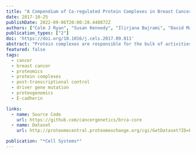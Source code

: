 ```yaml
---
title: "A Compendium of Co-regulated Protein Complexes in Breast Cancer Reveals Collateral Loss Events"
date: 2017-10-25
publishDate: 2022-09-06T20:00:28.440872Z
authors: ["Colm J Ryan", "Susan Kennedy", "Ilirjana Bajrami", "David Matallanas", "Christopher J Lord"]
publication_types: ["2"]
doi: 'https://doi.org/10.1016/j.cels.2017.09.011'
abstract: "Protein complexes are responsible for the bulk of activities within the cell, but how their behavior and abundance varies across tumors remains poorly understood. By combining proteomic profiles of breast tumors with a large-scale protein-protein interaction network, we have identified a set of 285 high-confidence protein complexes whose subunits have highly correlated protein abundance across tumor samples. We used this set to identify com- plexes that are reproducibly under- or overexpressed in specific breast cancer subtypes. We found that mutation or deletion of one subunit of a co-regulated complex was often associated with a collateral reduction in protein expression of additional complex members. This collateral loss phenomenon was typi- cally evident from proteomic, but not transcriptomic, profiles, suggesting post-transcriptional control. Mu- tation of the tumor suppressor E-cadherin (*CDH1*) was associated with a collateral loss of members of the adherens junction complex, an effect we vali- dated using an engineered model of E-cadherin loss."
featured: false
tags:
  - cancer
  - breast cancer
  - proteomics
  - protein complexes
  - post-transcriptional control
  - driver gene mutation
  - proteogenomics
  - E-cadherin

links:
  - name: Source Code
    url: https://github.com/cancergenetics/brca-core
  - name: Dataset
    url: http://proteomecentral.proteomexchange.org/cgi/GetDataset?ID=PXD007543

publication: "*Cell Systems*"
---
```


